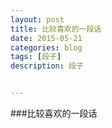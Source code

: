 ```yaml
---
layout: post
title: 比较喜欢的一段话
date: 2015-05-21
categories: blog
tags: [段子]
description: 段子


---
```

###比较喜欢的一段话

